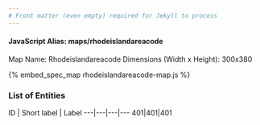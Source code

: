 ```yaml
---
# Front matter (even empty) required for Jekyll to process
---
```


#### JavaScript Alias: maps/rhodeislandareacode

Map Name: Rhodeislandareacode
Dimensions (Width x Height): 300x380



{% embed_spec_map rhodeislandareacode-map.js %}

### List of Entities

ID | Short label | Label
---|---|---|---
401|401|401

